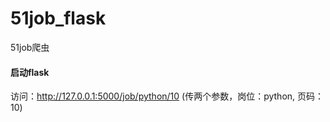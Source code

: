 # 51job_flask
51job爬虫

#### 启动flask
访问：http://127.0.0.1:5000/job/python/10   (传两个参数，岗位：python, 页码：10)
